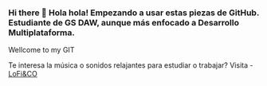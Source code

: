 ### Hi there 👋 Hola hola! Empezando a usar estas piezas de GitHub. Estudiante de GS DAW, aunque más enfocado a Desarrollo Multiplataforma. 

Wellcome to my GIT

Te interesa la música o sonidos relajantes para estudiar o trabajar? 
Visita - [LoFi&CO](https://rrubenn.github.io/LM_T5_Rub-nR/index.html)

<!--
**RRubenn/RRubenn** is a ✨ _special_ ✨ repository because its `README.md` (this file) appears on your GitHub profile.

Here are some ideas to get you started:

Usa markdown para crear links o cosas del estilo
-->
